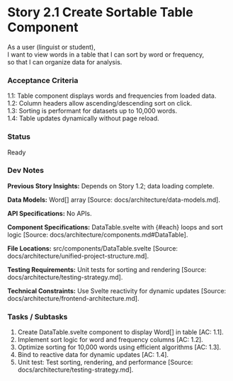 # Story 2.1 Create Sortable Table Component

As a user (linguist or student),  
I want to view words in a table that I can sort by word or frequency,  
so that I can organize data for analysis.  

### Acceptance Criteria
1.1: Table component displays words and frequencies from loaded data.  
1.2: Column headers allow ascending/descending sort on click.  
1.3: Sorting is performant for datasets up to 10,000 words.  
1.4: Table updates dynamically without page reload.

### Status
Ready

### Dev Notes
**Previous Story Insights:** Depends on Story 1.2; data loading complete.

**Data Models:** Word[] array [Source: docs/architecture/data-models.md].

**API Specifications:** No APIs.

**Component Specifications:** DataTable.svelte with {#each} loops and sort logic [Source: docs/architecture/components.md#DataTable].

**File Locations:** src/components/DataTable.svelte [Source: docs/architecture/unified-project-structure.md].

**Testing Requirements:** Unit tests for sorting and rendering [Source: docs/architecture/testing-strategy.md].

**Technical Constraints:** Use Svelte reactivity for dynamic updates [Source: docs/architecture/frontend-architecture.md].

### Tasks / Subtasks
1. Create DataTable.svelte component to display Word[] in table [AC: 1.1].
2. Implement sort logic for word and frequency columns [AC: 1.2].
3. Optimize sorting for 10,000 words using efficient algorithms [AC: 1.3].
4. Bind to reactive data for dynamic updates [AC: 1.4].
5. Unit test: Test sorting, rendering, and performance [Source: docs/architecture/testing-strategy.md].